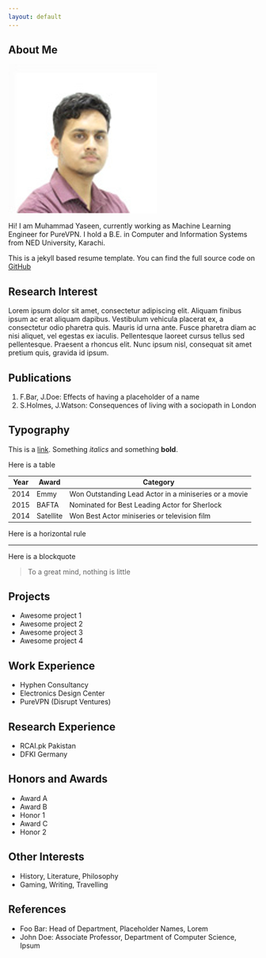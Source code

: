 ```yaml
---
layout: default
---
```


## About Me

<!--<img class="profile-picture" src="sherlock.jpg">-->
<img class="profile-picture" src="yaseen.jpg">

Hi! I am Muhammad Yaseen, currently working as Machine Learning Engineer for PureVPN. I hold a B.E. in Computer and Information Systems from NED University, Karachi.

This is a jekyll based resume template. You can find the full source code on [GitHub](https://github.com/bk2dcradle/researcher)

## Research Interest

Lorem ipsum dolor sit amet, consectetur adipiscing elit. Aliquam finibus ipsum ac erat aliquam dapibus. Vestibulum vehicula placerat ex, a consectetur odio pharetra quis. Mauris id urna ante. Fusce pharetra diam ac nisi aliquet, vel egestas ex iaculis. Pellentesque laoreet cursus tellus sed pellentesque. Praesent a rhoncus elit. Nunc ipsum nisl, consequat sit amet pretium quis, gravida id ipsum.

## Publications

1. F.Bar, J.Doe: Effects of having a placeholder of a name
2. S.Holmes, J.Watson: Consequences of living with a sociopath in London

## Typography

This is a [link](http://google.com). Something *italics* and something **bold**.

Here is a table

Year | Award | Category
-----|-------|--------
2014 | Emmy  | Won Outstanding Lead Actor in a miniseries or a movie
2015 | BAFTA | Nominated for Best Leading Actor for Sherlock
2014 | Satellite | Won Best Actor miniseries or television film

Here is a horizontal rule

---

Here is a blockquote

> To a great mind, nothing is little

## Projects

* Awesome project 1
* Awesome project 2
* Awesome project 3
* Awesome project 4

## Work Experience

* Hyphen Consultancy
* Electronics Design Center
* PureVPN (Disrupt Ventures)

## Research Experience

* RCAI.pk Pakistan
* DFKI Germany

## Honors and Awards

* Award A
* Award B
* Honor 1
* Award C
* Honor 2

## Other Interests

* History, Literature, Philosophy
* Gaming, Writing, Travelling

## References

* Foo Bar: Head of Department, Placeholder Names, Lorem
* John Doe: Associate Professor, Department of Computer Science, Ipsum


